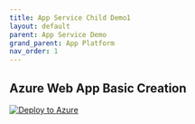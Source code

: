 ```yaml
---
title: App Service Child Demo1
layout: default
parent: App Service Demo
grand_parent: App Platform
nav_order: 1
---
```

## Azure Web App Basic Creation ##
[![Deploy to Azure](https://aka.ms/deploytoazurebutton)](https://portal.azure.com/#create/Microsoft.Template/uri/https%3A%2F%2Fraw.githubusercontent.com%2FAzure%2Fazure-quickstart-templates%2Fmaster%2Fquickstarts%2Fmicrosoft.web%2Fwebapp-basic-linux%2Fazuredeploy.json)